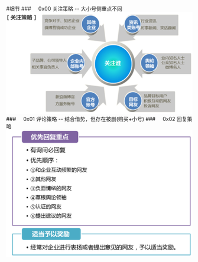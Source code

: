 #细节
###&nbsp;&nbsp;&nbsp;&nbsp;&nbsp;0x00 关注策略 -- 大小号侧重点不同
![](/assets/关注.png)
###&nbsp;&nbsp;&nbsp;&nbsp;&nbsp;0x01 评论策略 -- 结合借势，但存在被删(购买+小号)
###&nbsp;&nbsp;&nbsp;&nbsp;&nbsp;0x02 回复策略
![](/assets/WX20190410-112220@2x.png)

